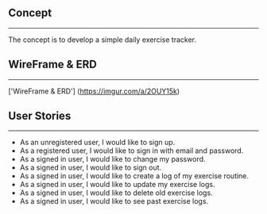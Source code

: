 ## Concept

------

The concept is to develop a simple daily exercise tracker.

## WireFrame & ERD

--------

['WireFrame & ERD'] (https://imgur.com/a/2OUY15k)

## User Stories

--------

* As an unregistered user, I would like to sign up.
* As a registered user, I would like to sign in with email and password.
* As a signed in user, I would like to change my password.
* As a signed in user, I would like to sign out.
* As a signed in user, I would like to create a log of my exercise routine.
* As a signed in user, I would like to update my exercise logs.
* As a signed in user, I would like to delete old exercise logs.
* As a signed in user, I would like to see past exercise logs.
